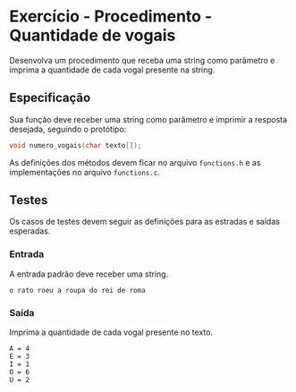 # Exercício - Procedimento - Quantidade de vogais

Desenvolva um procedimento que receba uma string como parâmetro e imprima a quantidade de cada vogal presente na string.

## Especificação

Sua função deve receber uma string como parâmetro e imprimir a resposta desejada, seguindo o protótipo:

```c
void numero_vogais(char texto[]);
```

As definições dos métodos devem ficar no arquivo `functions.h` e as implementações no arquivo `functions.c`.

## Testes

Os casos de testes devem seguir as definições para as estradas e saídas esperadas.

### Entrada

A entrada padrão deve receber uma string.

```
o rato roeu a roupa do rei de roma
```

### Saída

Imprima a quantidade de cada vogal presente no texto. 

```
A = 4
E = 3
I = 1
O = 6
U = 2 
```